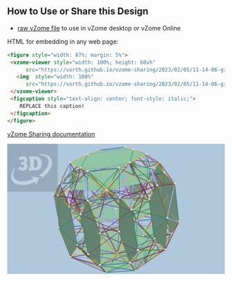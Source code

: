 
## How to Use or Share this Design

 - [raw vZome file](<https://raw.githubusercontent.com/vorth/vzome-sharing/main/2023/02/05/11-14-06-grandAntiprism-green/grandAntiprism-green.vZome>) to use in vZome desktop or vZome Online
 
 HTML for embedding in any web page:
 ```html
<figure style="width: 87%; margin: 5%">
  <vzome-viewer style="width: 100%; height: 60vh"
       src="https://vorth.github.io/vzome-sharing/2023/02/05/11-14-06-grandAntiprism-green/grandAntiprism-green.vZome" >
    <img  style="width: 100%"
       src="https://vorth.github.io/vzome-sharing/2023/02/05/11-14-06-grandAntiprism-green/grandAntiprism-green.png" >
  </vzome-viewer>
  <figcaption style="text-align: center; font-style: italic;">
     REPLACE this caption!
  </figcaption>
</figure>
 ```

[vZome Sharing documentation](https://vzome.github.io/vzome/sharing.html#how-it-works)

![Image](<grandAntiprism-green.png>)

